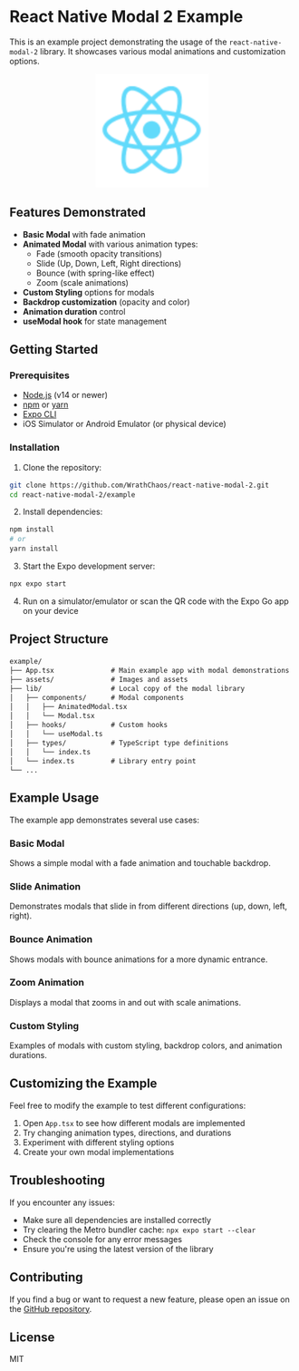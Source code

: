 # React Native Modal 2 Example

This is an example project demonstrating the usage of the `react-native-modal-2` library. It showcases various modal animations and customization options.

<p align="center">
  <img src="assets/images/react-logo.png" width="200" />
</p>

## Features Demonstrated

- **Basic Modal** with fade animation
- **Animated Modal** with various animation types:
  - Fade (smooth opacity transitions)
  - Slide (Up, Down, Left, Right directions)
  - Bounce (with spring-like effect)
  - Zoom (scale animations)
- **Custom Styling** options for modals
- **Backdrop customization** (opacity and color)
- **Animation duration** control
- **useModal hook** for state management

## Getting Started

### Prerequisites

- [Node.js](https://nodejs.org/) (v14 or newer)
- [npm](https://www.npmjs.com/) or [yarn](https://yarnpkg.com/)
- [Expo CLI](https://docs.expo.dev/get-started/installation/)
- iOS Simulator or Android Emulator (or physical device)

### Installation

1. Clone the repository:

```bash
git clone https://github.com/WrathChaos/react-native-modal-2.git
cd react-native-modal-2/example
```

2. Install dependencies:

```bash
npm install
# or
yarn install
```

3. Start the Expo development server:

```bash
npx expo start
```

4. Run on a simulator/emulator or scan the QR code with the Expo Go app on your device

## Project Structure

```
example/
├── App.tsx              # Main example app with modal demonstrations
├── assets/              # Images and assets
├── lib/                 # Local copy of the modal library
│   ├── components/      # Modal components
│   │   ├── AnimatedModal.tsx
│   │   └── Modal.tsx
│   ├── hooks/           # Custom hooks
│   │   └── useModal.ts
│   ├── types/           # TypeScript type definitions
│   │   └── index.ts
│   └── index.ts         # Library entry point
└── ...
```

## Example Usage

The example app demonstrates several use cases:

### Basic Modal

Shows a simple modal with a fade animation and touchable backdrop.

### Slide Animation

Demonstrates modals that slide in from different directions (up, down, left, right).

### Bounce Animation

Shows modals with bounce animations for a more dynamic entrance.

### Zoom Animation

Displays a modal that zooms in and out with scale animations.

### Custom Styling

Examples of modals with custom styling, backdrop colors, and animation durations.

## Customizing the Example

Feel free to modify the example to test different configurations:

1. Open `App.tsx` to see how different modals are implemented
2. Try changing animation types, directions, and durations
3. Experiment with different styling options
4. Create your own modal implementations

## Troubleshooting

If you encounter any issues:

- Make sure all dependencies are installed correctly
- Try clearing the Metro bundler cache: `npx expo start --clear`
- Check the console for any error messages
- Ensure you're using the latest version of the library

## Contributing

If you find a bug or want to request a new feature, please open an issue on the [GitHub repository](https://github.com/WrathChaos/react-native-modal-2).

## License

MIT
